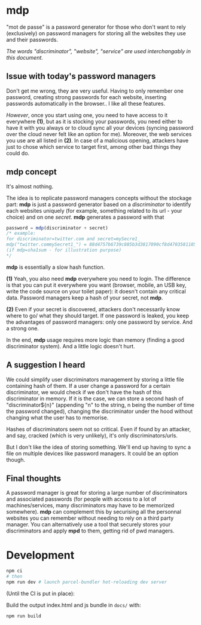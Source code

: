 # mdp
"mot de passe" is a password generator for those who don't want to rely (exclusively) on password managers for storing all the websites they use and their passwords.

*The words "discriminator", "website", "service" are used interchangably in this document.*

## Issue with today's password managers
 
Don't get me wrong, they are very useful. Having to only remember one password, creating strong passwords for each website, inserting passwords automatically in the browser.. I like all these features.

*However*, once you start using one, you need to have access to it everywhere **(1)**, but as it is stocking your passwords, you need either to have it with you always or to cloud sync all your devices (syncing password over the cloud never felt like an option for me). Moreover, the web services you use are all listed in **(2)**. In case of a  malicious opening, attackers have just to chose which service to target first, among other bad things they could do.

## mdp concept

It's almost nothing.

The idea is to replicate password managers concepts without the stockage part: **mdp** is just a password generator based on a *discriminator* to identify each websites uniquely (for example, something related to its url - your choice) and on one *secret*.
**mdp** generates a password with that


```js
password = mdp(discriminator + secret)
/* example: 
for discriminator=twitter.com and secret=mySecre1_ 
mdp("twitter.commySecret1_") = 88d4757b6739c885b3d3817090cf8d4703581105 
(if mdp=sha1sum - for illustration purpose)
*/
```

**mdp** is essentially a slow hash function.

**(1)** Yeah, you also need **mdp** everywhere you need to login. The difference is that you can put it everywhere you want (browser, mobile, an USB key, write the code source on your toilet paper): it doesn't contain any critical data. Password managers keep a hash of your secret, not **mdp**.

**(2)** Even if your secret is discovered, attackers don't necessarily know where to go/ what they should target. If one password is leaked, you keep the advantages of password managers: only one password by service. And a strong one.

In the end, **mdp** usage requires more logic than memory (finding a good discriminator system). And a little logic doesn't hurt.


## A suggestion I heard

We could simplify user discriminators management by storing a little file containing hash of them. If a user change a password for a certain discriminator, we would check if we don't have the hash of this discriminator in memory. If it is the case, we can store a second hash of "discriminator${n}" (appending "n" to the string, n being the number of time the password changed), changing the discriminator under the hood without changing what the user has to memorise.

Hashes of discriminators seem not so critical. Even if found by an attacker, and say, cracked (which is very unlikely), it's only discriminators/urls.

But I don't like the idea of storing something. We'll end up having to sync a file on multiple devices like password managers. It could be an option though.

## Final thoughts

A password manager is great for storing a large number of discriminators and associated passwords (for people with access to a lot of machines/services, many discriminators may have to be memorized somewhere). **mdp** can complement this by securising all the personnal websites you can remember without needing to rely on a third party manager. You can alternatively use a tool that securely stores your discriminators and apply **mpd** to them, getting rid of pwd managers. 

# Development

```bash
npm ci
# then
npm run dev # launch parcel-bundler hot-reloading dev server
```

(Until the CI is put in place):

Build the output index.html and js bundle in `docs/` with:
```
npm run build
```
